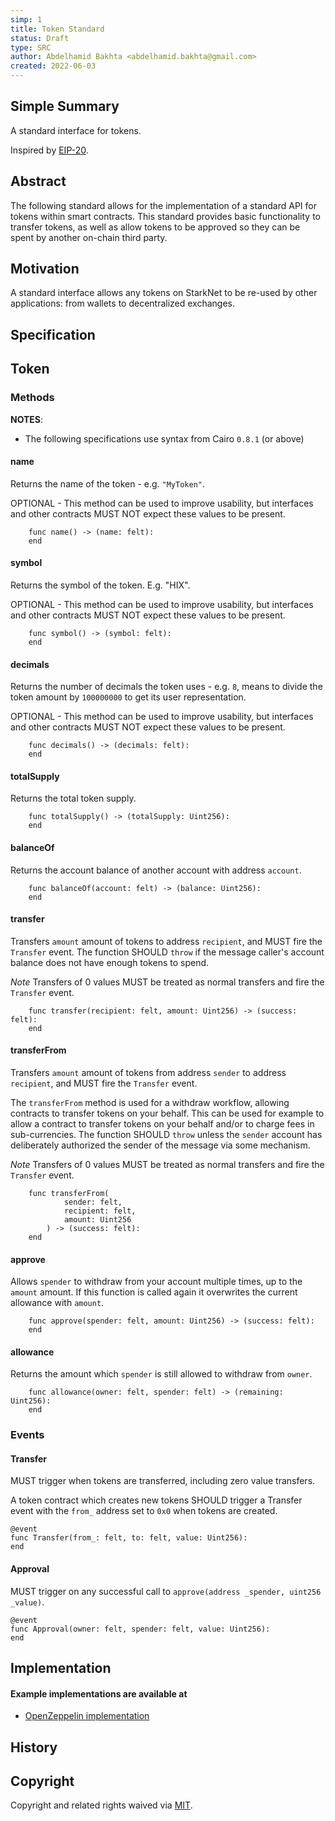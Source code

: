```yaml
---
simp: 1
title: Token Standard
status: Draft
type: SRC
author: Abdelhamid Bakhta <abdelhamid.bakhta@gmail.com>
created: 2022-06-03
---
```


## Simple Summary

A standard interface for tokens.

Inspired by [EIP-20](https://eips.ethereum.org/EIPS/eip-20).

## Abstract

The following standard allows for the implementation of a standard API for tokens within smart contracts.
This standard provides basic functionality to transfer tokens, as well as allow tokens to be approved so they can be spent by another on-chain third party.

## Motivation

A standard interface allows any tokens on StarkNet to be re-used by other applications: from wallets to decentralized exchanges.


## Specification

## Token
### Methods

**NOTES**:
 - The following specifications use syntax from Cairo `0.8.1` (or above)


#### name

Returns the name of the token - e.g. `"MyToken"`.

OPTIONAL - This method can be used to improve usability,
but interfaces and other contracts MUST NOT expect these values to be present.


``` cairo
    func name() -> (name: felt):
    end
```


#### symbol

Returns the symbol of the token. E.g. "HIX".

OPTIONAL - This method can be used to improve usability,
but interfaces and other contracts MUST NOT expect these values to be present.

``` cairo
    func symbol() -> (symbol: felt):
    end
```

#### decimals

Returns the number of decimals the token uses - e.g. `8`, means to divide the token amount by `100000000` to get its user representation.

OPTIONAL - This method can be used to improve usability,
but interfaces and other contracts MUST NOT expect these values to be present.

``` cairo
    func decimals() -> (decimals: felt):
    end
```


#### totalSupply

Returns the total token supply.

``` cairo
    func totalSupply() -> (totalSupply: Uint256):
    end
```



#### balanceOf

Returns the account balance of another account with address `account`.

``` cairo
    func balanceOf(account: felt) -> (balance: Uint256):
    end
```



#### transfer

Transfers `amount` amount of tokens to address `recipient`, and MUST fire the `Transfer` event.
The function SHOULD `throw` if the message caller's account balance does not have enough tokens to spend.

*Note* Transfers of 0 values MUST be treated as normal transfers and fire the `Transfer` event.

``` cairo
    func transfer(recipient: felt, amount: Uint256) -> (success: felt):
    end
```



#### transferFrom

Transfers `amount` amount of tokens from address `sender` to address `recipient`, and MUST fire the `Transfer` event.

The `transferFrom` method is used for a withdraw workflow, allowing contracts to transfer tokens on your behalf.
This can be used for example to allow a contract to transfer tokens on your behalf and/or to charge fees in sub-currencies.
The function SHOULD `throw` unless the `sender` account has deliberately authorized the sender of the message via some mechanism.

*Note* Transfers of 0 values MUST be treated as normal transfers and fire the `Transfer` event.

``` cairo
    func transferFrom(
            sender: felt, 
            recipient: felt, 
            amount: Uint256
        ) -> (success: felt):
    end
```



#### approve

Allows `spender` to withdraw from your account multiple times, up to the `amount` amount. If this function is called again it overwrites the current allowance with `amount`.

``` cairo
    func approve(spender: felt, amount: Uint256) -> (success: felt):
    end
```


#### allowance

Returns the amount which `spender` is still allowed to withdraw from `owner`.

``` cairo
    func allowance(owner: felt, spender: felt) -> (remaining: Uint256):
    end
```

### Events


#### Transfer

MUST trigger when tokens are transferred, including zero value transfers.

A token contract which creates new tokens SHOULD trigger a Transfer event with the `from_` address set to `0x0` when tokens are created.

``` cairo
@event
func Transfer(from_: felt, to: felt, value: Uint256):
end
```



#### Approval

MUST trigger on any successful call to `approve(address _spender, uint256 _value)`.

``` cairo
@event
func Approval(owner: felt, spender: felt, value: Uint256):
end
```

## Implementation

#### Example implementations are available at
- [OpenZeppelin implementation](https://github.com/OpenZeppelin/cairo-contracts/tree/main/src/openzeppelin/token/erc20)


## History


## Copyright

Copyright and related rights waived via [MIT](../LICENSE).